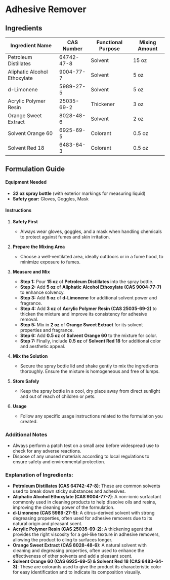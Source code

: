 # Adhesive Remover

## Ingredients

| Ingredient Name              | CAS Number | Functional Purpose | Mixing Amount |
| ---------------------------- | ---------- | ------------------ | ------------- |
| Petroleum Distillates        | 64742-47-8 | Solvent            | 15 oz         |
| Aliphatic Alcohol Ethoxylate | 9004-77-7  | Solvent            | 5 oz          |
| d-Limonene                   | 5989-27-5  | Solvent            | 5 oz          |
| Acrylic Polymer Resin        | 25035-69-2 | Thickener          | 3 oz          |
| Orange Sweet Extract         | 8028-48-6  | Solvent            | 2 oz          |
| Solvent Orange 60            | 6925-69-5  | Colorant           | 0.5 oz        |
| Solvent Red 18               | 6483-64-3  | Colorant           | 0.5 oz        |

## Formulation Guide

#### Equipment Needed

- **32 oz spray bottle** (with exterior markings for measuring liquid)
- **Safety gear:** Gloves, Goggles, Mask

#### Instructions

1. **Safety First**

   - Always wear gloves, goggles, and a mask when handling chemicals to protect against fumes and skin irritation.

2. **Prepare the Mixing Area**

   - Choose a well-ventilated area, ideally outdoors or in a fume hood, to minimize exposure to fumes.

3. **Measure and Mix**

   - **Step 1:** Pour **15 oz** of **Petroleum Distillates** into the spray bottle.
   - **Step 2:** Add **5 oz** of **Aliphatic Alcohol Ethoxylate (CAS 9004-77-7)** to enhance solvency.
   - **Step 3:** Add **5 oz** of **d-Limonene** for additional solvent power and fragrance.
   - **Step 4:** Add **3 oz** of **Acrylic Polymer Resin (CAS 25035-69-2)** to thicken the mixture and improve its consistency for adhesive removal.
   - **Step 5:** Mix in **2 oz** of **Orange Sweet Extract** for its solvent properties and fragrance.
   - **Step 6:** Add **0.5 oz** of **Solvent Orange 60** to the mixture for color.
   - **Step 7:** Finally, include **0.5 oz** of **Solvent Red 18** for additional color and aesthetic appeal.

4. **Mix the Solution**

   - Secure the spray bottle lid and shake gently to mix the ingredients thoroughly. Ensure the mixture is homogeneous and free of lumps.

5. **Store Safely**

   - Keep the spray bottle in a cool, dry place away from direct sunlight and out of reach of children or pets.

6. **Usage**

   - Follow any specific usage instructions related to the formulation you created.

### Additional Notes

- Always perform a patch test on a small area before widespread use to check for any adverse reactions.
- Dispose of any unused materials according to local regulations to ensure safety and environmental protection.

### Explanation of Ingredients:

- **Petroleum Distillates (CAS 64742-47-8)**: These are common solvents used to break down sticky substances and adhesives.
- **Aliphatic Alcohol Ethoxylate (CAS 9004-77-7)**: A non-ionic surfactant commonly used in cleaning products to help dissolve oils and resins, improving the cleaning power of the formulation.
- **d-Limonene (CAS 5989-27-5)**: A citrus-derived solvent with strong degreasing properties, often used for adhesive removers due to its natural origin and pleasant scent.
- **Acrylic Polymer Resin (CAS 25035-69-2)**: A thickening agent that provides the right viscosity for a gel-like texture in adhesive removers, allowing the product to cling to surfaces longer.
- **Orange Sweet Extract (CAS 8028-48-6)**: A natural solvent with cleaning and degreasing properties, often used to enhance the effectiveness of other solvents and add a pleasant scent.
- **Solvent Orange 60 (CAS 6925-69-5) & Solvent Red 18 (CAS 6483-64-3)**: These are colorants used to give the product its characteristic color for easy identification and to indicate its composition visually.
